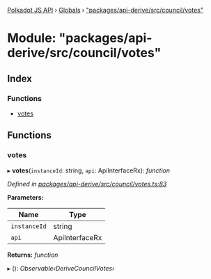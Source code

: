 [Polkadot JS API](../README.md) › [Globals](../globals.md) › ["packages/api-derive/src/council/votes"](_packages_api_derive_src_council_votes_.md)

# Module: "packages/api-derive/src/council/votes"

## Index

### Functions

* [votes](_packages_api_derive_src_council_votes_.md#votes)

## Functions

###  votes

▸ **votes**(`instanceId`: string, `api`: ApiInterfaceRx): *function*

*Defined in [packages/api-derive/src/council/votes.ts:83](https://github.com/polkadot-js/api/blob/375dadbe3/packages/api-derive/src/council/votes.ts#L83)*

**Parameters:**

Name | Type |
------ | ------ |
`instanceId` | string |
`api` | ApiInterfaceRx |

**Returns:** *function*

▸ (): *Observable‹DeriveCouncilVotes›*
